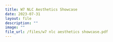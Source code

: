 ```yaml
---
title: W7 NLC Aesthetics Showcase
date: 2023-07-31
layout: file
description: ""
image: ""
file_url: /files/w7 nlc aesthetics showcase.pdf
---
```

